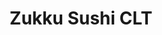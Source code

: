 ---
layout: place
title: "Zukku Sushi CLT"
permalink: /north-carolina/charlotte/zukku-sushi-clt.html
stateAbbr: NC
stateName: North Carolina
cityName: Charlotte
seo:
  name: "Zukku Sushi CLT"
  type: Restaurant
  links: https://www.zukkusushi.com/
description: "Looking for sushi in Charlotte, North Carolina? Check out Zukku Sushi CLT for a delightful Japanese dining experience. Enjoy a variety of sushi and other dis..."
place_id: ChIJ9_88FzihVogR3HsqRuKeBjY
photos:
  - name: >-
      places/ChIJ9_88FzihVogR3HsqRuKeBjY/photos/AeeoHcKV4YHw4JC3vnW4BkEfvZlHZDEaBOHAcZfg5pq8DY6axP-mHfRQeAqkOxKcU6cmupVLUHAVd7O9WTT5CBA3aAnWjBWUgvSxsdi1FarhsGvDmAc2up44R2uP0Zd0SDj0iWmednOa1L_riy_PxWjCREskH5lzyJ173GFzN3CeFgxLsq4rBOu88XtThF3K-3deDaBZTkv2IoQyI4QslBXNaYaXo4BnRXyWOUnW3UpKFmZuh5_97qSICx9Lq2FstkN_eEflqbQmCyCBCZXTY94xsMXwm-fgbwKQNQohi8aM26w_DDptOBIlPOz5MqokvpgEcX7rI7-8tRIhnN6NKB1GozE6eWQHURufn_sj4l79VAojR5D_Ydyslcrjhipou_LX7Z2O1SBGQ18fFG_PMfgFoe3mrQX4_Y_zL0OPxuFgFqsoyQ7P
    widthPx: 2513
    heightPx: 2554
    authorAttributions:
      - displayName: Chef Matt Livers
        uri: https://maps.google.com/maps/contrib/112060875158832917801
        photoUri: >-
          https://lh3.googleusercontent.com/a-/ALV-UjVLCZBkHBLadRK7Az3cvVZfd6i_rA414qOZEI-jKFx9s9kiKwtf=s100-p-k-no-mo
    flagContentUri: >-
      https://www.google.com/local/imagery/report/?cb_client=maps_api_places.places_api&image_key=!1e10!2sCIHM0ogKEICAgICb_6250AE&hl=en-US
    googleMapsUri: >-
      https://www.google.com/maps/place//data=!3m4!1e2!3m2!1sCIHM0ogKEICAgICb_6250AE!2e10!4m2!3m1!1s0x8856a138173cfff7:0x36069ee2462a7bdc
  - name: >-
      places/ChIJ9_88FzihVogR3HsqRuKeBjY/photos/AeeoHcJmWaE-KE_hktm2AJTuiuFvTxndX4eD9y0MDRR-ojzhWfoeP4Ho0U7l8h6iMMlZkKInCL9_AUlyc3AQAo93rcKVg0vfdn2v1-lFK6QMIFbxsWzVc4Kgcdu580lJJBKTy8bTCPai87B0TTvyQqX9-5O2pu6CRAMBWLEH56T8Oele6vQrUOF4ShEnxsgp_HkRqCz-AxrJM-0dKQgDJ5y9pP-8t5wgy43zB-g6YyQcv7HrvhueLdZgLXaebaCkbUGfDpgI9COJzTOaJ1-_8jroH3KpQe_ZBZ-X1ZiJdBpfah7wbKEcW13W7qt7rDDwe3nqIkGNCCT-k_Sv24WT_BIUSWgN9xAUUpPPxxBP57mE39aMmNnwlVwgpKvYPfywpxgMWaZ0OmSvbyUzKLj0-JmScRAewr45dBwYgBI1CChT_PFsV8gf
    widthPx: 3000
    heightPx: 4000
    authorAttributions:
      - displayName: Michael C
        uri: https://maps.google.com/maps/contrib/107415529758925284042
        photoUri: >-
          https://lh3.googleusercontent.com/a-/ALV-UjXX9VDyGYhlmUaWtHR8UGY2swvlB2ZkQTrhH0VYizg2KqV6afhi=s100-p-k-no-mo
    flagContentUri: >-
      https://www.google.com/local/imagery/report/?cb_client=maps_api_places.places_api&image_key=!1e10!2sCIHM0ogKEICAgIDrhL2K6gE&hl=en-US
    googleMapsUri: >-
      https://www.google.com/maps/place//data=!3m4!1e2!3m2!1sCIHM0ogKEICAgIDrhL2K6gE!2e10!4m2!3m1!1s0x8856a138173cfff7:0x36069ee2462a7bdc
  - name: >-
      places/ChIJ9_88FzihVogR3HsqRuKeBjY/photos/AeeoHcIUULk1aUfN9gy2Sj_7XWm1yOFPqI1w2saqymmsUo2UnT2al7SkNbZnxtMnysWVQLnB1xkmSdolLJcVzud8sH7noMjFlevRxcWeNHoMefcpDEyBGCv9rIMYslMcb2i1zoDBY3inb5B0wGKgHjKusaS_NYlZ2AP8Y7jB_ZCvZe78hHMhcjaGAQo5X5q_Rvm5_lLdoLmlb9ZGCpDDorxsGC6DRme-FW9wPWaLQmWPxfI6Eo0A_so677B_Mh96T5IfA4sVmk8Pp35jZ6hPC6R4jINAuzfsFcK-Bz7nqhpJrjWS44mM7BNUess2qNGM574ANkblYx03EqFBNuHxNyPo3zon1dEBg1604gA1uvD1V7qyCdxsmL_FJ42oo-hbXiV72d4Mx1faBq0KP1Vm04nUQ_fXwKA-vKAIvJy6OEO8Fng
    widthPx: 4080
    heightPx: 3072
    authorAttributions:
      - displayName: Kok-Kiong Yap
        uri: https://maps.google.com/maps/contrib/102733620989922018979
        photoUri: >-
          https://lh3.googleusercontent.com/a-/ALV-UjWw2DGNaJjGAGoSRTcuH3VuOMxcatTDTP4QNEgOR-gnCp4RpD76BQ=s100-p-k-no-mo
    flagContentUri: >-
      https://www.google.com/local/imagery/report/?cb_client=maps_api_places.places_api&image_key=!1e10!2sCIHM0ogKEICAgMCg6ciOHA&hl=en-US
    googleMapsUri: >-
      https://www.google.com/maps/place//data=!3m4!1e2!3m2!1sCIHM0ogKEICAgMCg6ciOHA!2e10!4m2!3m1!1s0x8856a138173cfff7:0x36069ee2462a7bdc
  - name: >-
      places/ChIJ9_88FzihVogR3HsqRuKeBjY/photos/AeeoHcLqCjhbQcpD3iVuY1bhRhRoFrfWkthM6YbWqD-ngu7bnvca8e9OUvdO687sx_4mxl3_xvsmUoZg-bDxxO7qP16FUsoXhYaVL2ojAs-ifmNxWV8KhwFC5Q--AFUW1Vqpa1vfeZielYc9Sp3h-06c427VKuWTl9Ap7W_ozFOJt2gfk9932cGdTWfZvYNkbbtQRQKktfBMU9S5rYtHjdAM2giBdUEActBx_olYixB5Qk4xv4TiCV9L1z09ssdFNvMvMHXWf5gQej_MeFQyCL5UUxGrNVPmIbkWWAvjmqL7qnFhfC7sFf_sQyx5vlbvMl7KikROvi4mHRwuq8sUqsh5xJRHHnR_n1FfBVhc5qvbtJ8StsPJ2Xv-i5jBlL3HFTiCf0kUkPhURlI_JyF29pvWWQ2uutOKYBEJlOFWSfT_bdNNXzF0
    widthPx: 3024
    heightPx: 3504
    authorAttributions:
      - displayName: Chef Matt Livers
        uri: https://maps.google.com/maps/contrib/112060875158832917801
        photoUri: >-
          https://lh3.googleusercontent.com/a-/ALV-UjVLCZBkHBLadRK7Az3cvVZfd6i_rA414qOZEI-jKFx9s9kiKwtf=s100-p-k-no-mo
    flagContentUri: >-
      https://www.google.com/local/imagery/report/?cb_client=maps_api_places.places_api&image_key=!1e10!2sCIHM0ogKEICAgICb__WNwQE&hl=en-US
    googleMapsUri: >-
      https://www.google.com/maps/place//data=!3m4!1e2!3m2!1sCIHM0ogKEICAgICb__WNwQE!2e10!4m2!3m1!1s0x8856a138173cfff7:0x36069ee2462a7bdc
  - name: >-
      places/ChIJ9_88FzihVogR3HsqRuKeBjY/photos/AeeoHcJik2LPH6Cbwmg_G3KGq6kne4fQB79UREYqp4BiaEpx1vvJlXrVbgOmCinQGKoUo8e-HPBM0ldkRrqkl80cxHY5vTn3Ee2-aXriq3G6UIDYLanAvgo3r59N0BH_3H8hPoIAGlMVd1CE_UmaxkFvQHK4dowa2eMFb93ItR_n91gFzfkxciJL0F2Jn_kW4seMP24gWnhtenYn_nhSwPe3B5ICAYnoF8ZU1AD4slV5dwftXgkrBeWKHwwkkKK1Be6zK6NsOr_48095C20qxojLQULtjhuG9qizfwQIglNOcccmWl-aGLhfHHACUgPXpeeb7zfafujQ91Y8e-4FjvEDxJfwR32nD77CT7bfIc3z0QiYP65nk35wjPZWamF0sNsx0tLcuDXo3itSYmpqi9EJXaHo_Eg5Xx8wzekeXtm4Baeuv32j
    widthPx: 2462
    heightPx: 2984
    authorAttributions:
      - displayName: Chef Matt Livers
        uri: https://maps.google.com/maps/contrib/112060875158832917801
        photoUri: >-
          https://lh3.googleusercontent.com/a-/ALV-UjVLCZBkHBLadRK7Az3cvVZfd6i_rA414qOZEI-jKFx9s9kiKwtf=s100-p-k-no-mo
    flagContentUri: >-
      https://www.google.com/local/imagery/report/?cb_client=maps_api_places.places_api&image_key=!1e10!2sCIHM0ogKEICAgICb__WNkQE&hl=en-US
    googleMapsUri: >-
      https://www.google.com/maps/place//data=!3m4!1e2!3m2!1sCIHM0ogKEICAgICb__WNkQE!2e10!4m2!3m1!1s0x8856a138173cfff7:0x36069ee2462a7bdc
  - name: >-
      places/ChIJ9_88FzihVogR3HsqRuKeBjY/photos/AeeoHcIFybYw8ZBOuxjQ2hVTDHITSDYNHaDqEy_BJYNJ1e1xWc8-VyXI3tHs1NubbnjXeB13V1oobUZQ8mxkCpg_vuq6l9AWJenkHQXFoBpGNwv_Tl59UUuIik4uY_Gm6BdWne-9caFzrREcnXMohBJemQ2tE_ch1cQ8XJ3PzKJytf7B37es0b6F0fG_7PUpfRpUYcveCLQOti8zH3_E80MBrWmQxGjQnH5jdUubtn9EnznHdpR7KH50PCV26bPZB5_bkf2tzgteZuJRd17Aipo1c8Z81qStzpVaDPCEqwny8tIVu38nA4SNc-vSkRqW9EPbiadYCmDIwgBSDEvKeeqYS2jgrhJM_JH6i8JEoIKmMavoLSWBc4OwdWjImDI1_9y1f8cfUTGOfDZzptbs0UUuQIpFtmGAUjZyHkZ768ApGrP_X9r7
    widthPx: 1536
    heightPx: 1054
    authorAttributions:
      - displayName: Andrew Strother
        uri: https://maps.google.com/maps/contrib/106926561600795221912
        photoUri: >-
          https://lh3.googleusercontent.com/a-/ALV-UjWnZI-N6Hrn3Yztkc5Gyqs0E1dVUId87DpBrCUl2EVxMqfiMaXN=s100-p-k-no-mo
    flagContentUri: >-
      https://www.google.com/local/imagery/report/?cb_client=maps_api_places.places_api&image_key=!1e10!2sCIHM0ogKEICAgMDg0t2CjgE&hl=en-US
    googleMapsUri: >-
      https://www.google.com/maps/place//data=!3m4!1e2!3m2!1sCIHM0ogKEICAgMDg0t2CjgE!2e10!4m2!3m1!1s0x8856a138173cfff7:0x36069ee2462a7bdc
  - name: >-
      places/ChIJ9_88FzihVogR3HsqRuKeBjY/photos/AeeoHcLYgZnfsSScFXvZ9lAwfHLOk33R102Hesg2gwWPLcCl39mnj9tPqDjd0amkaPBzhgOnoWIEdYE6wgOVmcrfKMm4K2rAbdNtHYmw3Fti6IVuNuAkamyyAHPa9SseN7N--4uwfg3tTL-u2VIq7EzBE9Qvr9ORjK1oSJzYNVizDcAEPMWnJoj3z2rPbem8AuE_0QCQHjYZxN07WGIboPA8VKlmqXM9gPKhVxi_xHoki9PvGc9Sda-R4xCFU-FfJHl8J48P9OP-I-hyX-Bei5w016rYY9JRXV5wZXeATWkzmrybKSckZOuA8CFcZjoG8LJwejtMdBKs8skR835BhGoeoWSgzKq0CLLAlIf97Dnc6cmZI1Q07CK8X16uw4IlcE8riblOoZWpLnlysjC4E8_Wde2EHBMNfUWzCtf51u40w60yQaMn
    widthPx: 3024
    heightPx: 4032
    authorAttributions:
      - displayName: Chef Matt Livers
        uri: https://maps.google.com/maps/contrib/112060875158832917801
        photoUri: >-
          https://lh3.googleusercontent.com/a-/ALV-UjVLCZBkHBLadRK7Az3cvVZfd6i_rA414qOZEI-jKFx9s9kiKwtf=s100-p-k-no-mo
    flagContentUri: >-
      https://www.google.com/local/imagery/report/?cb_client=maps_api_places.places_api&image_key=!1e10!2sCIHM0ogKEICAgICb__WN4QE&hl=en-US
    googleMapsUri: >-
      https://www.google.com/maps/place//data=!3m4!1e2!3m2!1sCIHM0ogKEICAgICb__WN4QE!2e10!4m2!3m1!1s0x8856a138173cfff7:0x36069ee2462a7bdc
  - name: >-
      places/ChIJ9_88FzihVogR3HsqRuKeBjY/photos/AeeoHcL4QwFaM5zqqUo546VYdsef-oUqygVaM4dJOiXeMg2zkEStlkrIBUiZsKkzHQxJHLY2YL_uDp3NteMRvtZXHT2hxKW9JLQCE4Mv-NlKmf5Kqv02xGWIscAWmAZjSFVlrxzxoV-c11-tp0fl1gyRg55IRJbdJgbTMDoBrC7w4DOpZyMkT1CbRO8dSLlavRsiKbcHGpH3cnOxXy4yMIWjfQL7RM0DeQmeyUl3DctwzKLiOOrjhOgHL7P1i28t98ON7IG4KRO4mS-LgZBQ9ndvedOko8RnYuBt-f3LholvB4iXybchHXjM1PdJPIRu1SaXcYruxqiG1uZlzIBJXFfN8PgvQS8Q8P1kuxBVBn__PyLmeMF6TCSP7XsqdGPgJ0iRqAR-bl1fszIxnM9QQk7P2pj7O4wWuLnZrlVo8gfs5IpqxQ
    widthPx: 3024
    heightPx: 3772
    authorAttributions:
      - displayName: Chef Matt Livers
        uri: https://maps.google.com/maps/contrib/112060875158832917801
        photoUri: >-
          https://lh3.googleusercontent.com/a-/ALV-UjVLCZBkHBLadRK7Az3cvVZfd6i_rA414qOZEI-jKFx9s9kiKwtf=s100-p-k-no-mo
    flagContentUri: >-
      https://www.google.com/local/imagery/report/?cb_client=maps_api_places.places_api&image_key=!1e10!2sCIHM0ogKEICAgICb__WNYQ&hl=en-US
    googleMapsUri: >-
      https://www.google.com/maps/place//data=!3m4!1e2!3m2!1sCIHM0ogKEICAgICb__WNYQ!2e10!4m2!3m1!1s0x8856a138173cfff7:0x36069ee2462a7bdc
  - name: >-
      places/ChIJ9_88FzihVogR3HsqRuKeBjY/photos/AeeoHcJlaoFQMt84cehWqNXLPeuj49LmefrZRSs427gOsyFYiGTbvb9O9MvAAKypmVK4xA7V0jBpwpIUXJqa8EpDbuzJ4I8qArtbp9jJRBkbMUHet8yEitd_Rp0w3cB9iD1uGrtRvGJRd9LkASlx-zdF22nrCpe7sHEgSF6r3AES3T5XxIlItWk2pAl8e_OQkvD8Hp_zDVHhfo7EprDrGEfVV14ebmXYjniJfzhbPfjvdEemYtsAiJjBi8dIZX5Mr1TLrzH3DmVL_0oVb7bpLyfn6NNF2fybiTSY04PQP-FTpfUm1zfjAvbc-YM3aAD_93YYY96eeU4j9PN-S4HnDOy0WRHlDwMh3T4XGELawQp3mNHjGBcAyLnCzqi7GD2NZrjnnAIylDWikZTMyXqCJveOU5En_NQ6W0_g1Hpob8I6ZhErOsA
    widthPx: 3024
    heightPx: 4032
    authorAttributions:
      - displayName: Sarrah Douglas
        uri: https://maps.google.com/maps/contrib/101776406076246474279
        photoUri: >-
          https://lh3.googleusercontent.com/a-/ALV-UjWtROqMxZgiO97T522vLyFfjnmgNA4r_nkroZwA-J1pJ6oBRYO3=s100-p-k-no-mo
    flagContentUri: >-
      https://www.google.com/local/imagery/report/?cb_client=maps_api_places.places_api&image_key=!1e10!2sCIHM0ogKEICAgID60ZaHiwE&hl=en-US
    googleMapsUri: >-
      https://www.google.com/maps/place//data=!3m4!1e2!3m2!1sCIHM0ogKEICAgID60ZaHiwE!2e10!4m2!3m1!1s0x8856a138173cfff7:0x36069ee2462a7bdc
  - name: >-
      places/ChIJ9_88FzihVogR3HsqRuKeBjY/photos/AeeoHcJmukzAfUgW3gd05RCYxk8t4u3CyaBWdpDoiC8RD5b4j_I6-2F54kydlA2fgD8-NryoQ49sOFk8w8kWiIUTbLlvAtct4z4tlmMBRHrBKALtsKPWb6wNJRTTZsD0zrQpXtS1VDaHwXKqOtJS_jawtp0Uy4dXl4FkZyc22uX4Rw5lRDwTFfnqlC5h_TCAUPfnJ6broCSaTry8Ku6w-gnJ-vNnmOT9b1htU3j1yGGfYapp31pLY-hoxZPrBiJeLZNw4jUk2uMMDYx_t1e95CYxVMztozGC2SgDsPcmVNFxV2kUnDum24_XuODTVbmPdqvVbIPJxo_GO1u9UbXjkACwfnDmOgqVPIiaIg1VzBYHQUiBp2voqUF80aynZFrkXbiBfbY7HszfCBDZpv9Ja_r6QBgqFHfNQiilT4R0_VLcVak
    widthPx: 2052
    heightPx: 3648
    authorAttributions:
      - displayName: Jonaz Munoz
        uri: https://maps.google.com/maps/contrib/113504346807431787352
        photoUri: >-
          https://lh3.googleusercontent.com/a-/ALV-UjV6lu61ePAcuymu0x3pBJKquI8bKW1HJgT4lGu5L4lCevFsb7tf=s100-p-k-no-mo
    flagContentUri: >-
      https://www.google.com/local/imagery/report/?cb_client=maps_api_places.places_api&image_key=!1e10!2sCIHM0ogKEICAgICjsJCtRA&hl=en-US
    googleMapsUri: >-
      https://www.google.com/maps/place//data=!3m4!1e2!3m2!1sCIHM0ogKEICAgICjsJCtRA!2e10!4m2!3m1!1s0x8856a138173cfff7:0x36069ee2462a7bdc
address: 1115 N Brevard St, Charlotte, NC 28206, USA
street: 1115 N Brevard St
city: Charlotte
state: NC
zip: '28206'
country: USA
neighborhood: Optimist Park
latitude: '35.233782'
longitude: '-80.827634'
accessibility_options:
  wheelchairAccessibleParking: true
  wheelchairAccessibleEntrance: true
  wheelchairAccessibleSeating: true
business_status: OPERATIONAL
name: Zukku Sushi CLT
google_maps_links:
  directionsUri: >-
    https://www.google.com/maps/dir//''/data=!4m7!4m6!1m1!4e2!1m2!1m1!1s0x8856a138173cfff7:0x36069ee2462a7bdc!3e0
  placeUri: https://maps.google.com/?cid=3892973622585359324
  writeAReviewUri: >-
    https://www.google.com/maps/place//data=!4m3!3m2!1s0x8856a138173cfff7:0x36069ee2462a7bdc!12e1
  reviewsUri: >-
    https://www.google.com/maps/place//data=!4m4!3m3!1s0x8856a138173cfff7:0x36069ee2462a7bdc!9m1!1b1
  photosUri: >-
    https://www.google.com/maps/place//data=!4m3!3m2!1s0x8856a138173cfff7:0x36069ee2462a7bdc!10e5
primary_type: Sushi Restaurant
opening_hours:
  regular: null
  current: null
secondary_opening_hours:
  regular:
    weekdayDescriptions: null
    type: null
  current:
    weekdayDescriptions: null
    type: null
phone: (704) 940-8095
price_level: null
price_range: $10 &ndash; $20
rating: '4.2'
rating_count: 155
website: https://www.zukkusushi.com/
reviews:
  - name: >-
      places/ChIJ9_88FzihVogR3HsqRuKeBjY/reviews/ChdDSUhNMG9nS0VJQ0FnSUNmcm9xa3BnRRAB
    relativePublishTimeDescription: 3 months ago
    rating: 5
    text:
      text: >-
        I’ve been going to Zukku for years and this isn’t my first review. Zukku
        is the best poke bowl spot in all of Charlotte. The poke and ingredients
        are fresh and the spicy mayo is killer! The ingredients are truly fresh,
        which is so important for a poke bowl. And the pricing is really
        reasonable. You can order through their website, so pickup is more
        efficient for those taking to-go.
      languageCode: en
    originalText:
      text: >-
        I’ve been going to Zukku for years and this isn’t my first review. Zukku
        is the best poke bowl spot in all of Charlotte. The poke and ingredients
        are fresh and the spicy mayo is killer! The ingredients are truly fresh,
        which is so important for a poke bowl. And the pricing is really
        reasonable. You can order through their website, so pickup is more
        efficient for those taking to-go.
      languageCode: en
    authorAttribution:
      displayName: Hannah Whalen
      uri: https://www.google.com/maps/contrib/114875637402841776703/reviews
      photoUri: >-
        https://lh3.googleusercontent.com/a-/ALV-UjWbXkTlK0typk5x6J_PVf8fWLLt0NK29hRTqPHatVRqpMhJ05s=s128-c0x00000000-cc-rp-mo-ba3
    publishTime: '2024-12-29T05:46:06.289196Z'
    flagContentUri: >-
      https://www.google.com/local/review/rap/report?postId=ChdDSUhNMG9nS0VJQ0FnSUNmcm9xa3BnRRAB&d=17924085&t=1
    googleMapsUri: >-
      https://www.google.com/maps/reviews/data=!4m6!14m5!1m4!2m3!1sChdDSUhNMG9nS0VJQ0FnSUNmcm9xa3BnRRAB!2m1!1s0x8856a138173cfff7:0x36069ee2462a7bdc
  - name: >-
      places/ChIJ9_88FzihVogR3HsqRuKeBjY/reviews/ChdDSUhNMG9nS0VJQ0FnSUNiX19XTnZnRRAB
    relativePublishTimeDescription: 8 months ago
    rating: 5
    text:
      text: >-
        Absolutely fantastic! Zukku Sushi in Optimist Park, Charlotte, NC,
        exceeded all my expectations. From the moment I walked in, I was greeted
        with warm smiles and a vibrant atmosphere. The menu is a perfect blend
        of traditional and innovative sushi options, all crafted with the
        freshest ingredients.


        I particularly loved their signature rolls – each bite was a delightful
        explosion of flavors. The presentation was top-notch, and the attention
        to detail was evident in every dish. The staff was incredibly attentive,
        making sure we had everything we needed throughout our meal.


        The ambiance is modern and inviting, perfect for a casual dinner or a
        special night out. If you're a sushi lover in Charlotte, Zukku Sushi is
        an absolute must-visit. I'll definitely be returning soon!


        Also - full bar right across from the station convenient seating and
        lots of parking was available. Great for outdoor dining and people
        watching
      languageCode: en
    originalText:
      text: >-
        Absolutely fantastic! Zukku Sushi in Optimist Park, Charlotte, NC,
        exceeded all my expectations. From the moment I walked in, I was greeted
        with warm smiles and a vibrant atmosphere. The menu is a perfect blend
        of traditional and innovative sushi options, all crafted with the
        freshest ingredients.


        I particularly loved their signature rolls – each bite was a delightful
        explosion of flavors. The presentation was top-notch, and the attention
        to detail was evident in every dish. The staff was incredibly attentive,
        making sure we had everything we needed throughout our meal.


        The ambiance is modern and inviting, perfect for a casual dinner or a
        special night out. If you're a sushi lover in Charlotte, Zukku Sushi is
        an absolute must-visit. I'll definitely be returning soon!


        Also - full bar right across from the station convenient seating and
        lots of parking was available. Great for outdoor dining and people
        watching
      languageCode: en
    authorAttribution:
      displayName: Chef Matt Livers
      uri: https://www.google.com/maps/contrib/112060875158832917801/reviews
      photoUri: >-
        https://lh3.googleusercontent.com/a-/ALV-UjVLCZBkHBLadRK7Az3cvVZfd6i_rA414qOZEI-jKFx9s9kiKwtf=s128-c0x00000000-cc-rp-mo-ba4
    publishTime: '2024-07-31T17:46:44.941466Z'
    flagContentUri: >-
      https://www.google.com/local/review/rap/report?postId=ChdDSUhNMG9nS0VJQ0FnSUNiX19XTnZnRRAB&d=17924085&t=1
    googleMapsUri: >-
      https://www.google.com/maps/reviews/data=!4m6!14m5!1m4!2m3!1sChdDSUhNMG9nS0VJQ0FnSUNiX19XTnZnRRAB!2m1!1s0x8856a138173cfff7:0x36069ee2462a7bdc
  - name: >-
      places/ChIJ9_88FzihVogR3HsqRuKeBjY/reviews/ChZDSUhNMG9nS0VJQ0FnSURyaEwyS0tnEAE
    relativePublishTimeDescription: 9 months ago
    rating: 4
    text:
      text: >-
        Enjoyed the food here. I made my own bowl, which came out exceptionally
        well. Tasted fresh, and the portion was good. I have a big appetite and
        would've loved just a bit more but it's plenty for a regular.  Came out
        fast too!
      languageCode: en
    originalText:
      text: >-
        Enjoyed the food here. I made my own bowl, which came out exceptionally
        well. Tasted fresh, and the portion was good. I have a big appetite and
        would've loved just a bit more but it's plenty for a regular.  Came out
        fast too!
      languageCode: en
    authorAttribution:
      displayName: Michael C
      uri: https://www.google.com/maps/contrib/107415529758925284042/reviews
      photoUri: >-
        https://lh3.googleusercontent.com/a-/ALV-UjXX9VDyGYhlmUaWtHR8UGY2swvlB2ZkQTrhH0VYizg2KqV6afhi=s128-c0x00000000-cc-rp-mo-ba4
    publishTime: '2024-07-14T20:24:50.378226Z'
    flagContentUri: >-
      https://www.google.com/local/review/rap/report?postId=ChZDSUhNMG9nS0VJQ0FnSURyaEwyS0tnEAE&d=17924085&t=1
    googleMapsUri: >-
      https://www.google.com/maps/reviews/data=!4m6!14m5!1m4!2m3!1sChZDSUhNMG9nS0VJQ0FnSURyaEwyS0tnEAE!2m1!1s0x8856a138173cfff7:0x36069ee2462a7bdc
  - name: >-
      places/ChIJ9_88FzihVogR3HsqRuKeBjY/reviews/ChZDSUhNMG9nS0VJQ0FnSURkdS1DQ1N3EAE
    relativePublishTimeDescription: a year ago
    rating: 5
    text:
      text: >-
        My last two visits to Optimist Hall, I had to come to Zukku. Both
        visits, the  staff was very helpful and the food was delicious. This
        visit, we  got the queen crown lobster roll,  the kong burrito, and a
        passion fruit lemonade. Everything was made to order and it was amazing.
        Don’t forget your sauces too, we did spicy Mayo, sweet and spicy eel
        sauce and soy sauce. My mouth is watering just thinking about it . I
        will definitely be a returning customer.
      languageCode: en
    originalText:
      text: >-
        My last two visits to Optimist Hall, I had to come to Zukku. Both
        visits, the  staff was very helpful and the food was delicious. This
        visit, we  got the queen crown lobster roll,  the kong burrito, and a
        passion fruit lemonade. Everything was made to order and it was amazing.
        Don’t forget your sauces too, we did spicy Mayo, sweet and spicy eel
        sauce and soy sauce. My mouth is watering just thinking about it . I
        will definitely be a returning customer.
      languageCode: en
    authorAttribution:
      displayName: Monique Baptiste
      uri: https://www.google.com/maps/contrib/111179014744516546889/reviews
      photoUri: >-
        https://lh3.googleusercontent.com/a-/ALV-UjXw1mWLNMDiknv60vbyZDJHt8mPP2wEPz_0RyYHO7mjMMYTJgVb=s128-c0x00000000-cc-rp-mo-ba3
    publishTime: '2024-02-27T16:27:21.453582Z'
    flagContentUri: >-
      https://www.google.com/local/review/rap/report?postId=ChZDSUhNMG9nS0VJQ0FnSURkdS1DQ1N3EAE&d=17924085&t=1
    googleMapsUri: >-
      https://www.google.com/maps/reviews/data=!4m6!14m5!1m4!2m3!1sChZDSUhNMG9nS0VJQ0FnSURkdS1DQ1N3EAE!2m1!1s0x8856a138173cfff7:0x36069ee2462a7bdc
  - name: >-
      places/ChIJ9_88FzihVogR3HsqRuKeBjY/reviews/ChdDSUhNMG9nS0VJQ0FnSUNCdzlXYzZ3RRAB
    relativePublishTimeDescription: 2 years ago
    rating: 5
    text:
      text: >-
        Meant to write this review weeks ago.

        We always split up when we come to Optimist Hall with the family. Then
        we meet to EAT!

        Zukku Sushi CLT is

        Delicious!

        You can taste the “Fresh” ingredients!

        & the bowl looks like colorful art.


        I need to go back & try more.
      languageCode: en
    originalText:
      text: >-
        Meant to write this review weeks ago.

        We always split up when we come to Optimist Hall with the family. Then
        we meet to EAT!

        Zukku Sushi CLT is

        Delicious!

        You can taste the “Fresh” ingredients!

        & the bowl looks like colorful art.


        I need to go back & try more.
      languageCode: en
    authorAttribution:
      displayName: JOSEPHINE LOCAL GUIDE
      uri: https://www.google.com/maps/contrib/103352069377115322142/reviews
      photoUri: >-
        https://lh3.googleusercontent.com/a-/ALV-UjVYCEUZxVtofc-N1xZdRJMb3Etiu4KgaZO5iUtBIga8P7E7IQPDWA=s128-c0x00000000-cc-rp-mo-ba7
    publishTime: '2023-01-03T14:54:46.875902Z'
    flagContentUri: >-
      https://www.google.com/local/review/rap/report?postId=ChdDSUhNMG9nS0VJQ0FnSUNCdzlXYzZ3RRAB&d=17924085&t=1
    googleMapsUri: >-
      https://www.google.com/maps/reviews/data=!4m6!14m5!1m4!2m3!1sChdDSUhNMG9nS0VJQ0FnSUNCdzlXYzZ3RRAB!2m1!1s0x8856a138173cfff7:0x36069ee2462a7bdc
parking_options:
  freeParkingLot: true
  paidParkingLot: true
  valetParking: false
payment_options:
  acceptsCreditCards: true
  acceptsDebitCards: true
  acceptsCashOnly: false
  acceptsNfc: true
allow_dogs: null
curbside_pickup: false
delivery: true
dine_in: true
good_for_children: null
good_for_groups: null
good_for_sports: false
live_music: false
menu_for_children: null
outdoor_seating: true
reservable: null
restroom: null
serves_beer: null
serves_breakfast: null
serves_brunch: false
serves_cocktails: null
serves_coffee: null
serves_dinner: true
serves_dessert: null
serves_lunch: true
serves_vegetarian_food: true
serves_wine: true
takeout: true
summary: null

---
